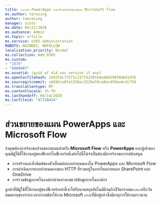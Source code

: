 ```yaml
---
title: ๑๕๗๕-PowerApps และส่วนขยายของแผน Microsoft Flow
ms.author: toresing
author: tomresing
manager: scotv
ms.date: 04/21/2020
ms.audience: Admin
ms.topic: article
ms.service: o365-administration
ROBOTS: NOINDEX, NOFOLLOW
localization_priority: Normal
ms.collection: Adm_O365
ms.custom:
- "1575"
- "9000087"
ms.assetid: (guid of old soc version if any)
ms.openlocfilehash: 2492fdc77371c21f74250fe4edb6590f0d6d1d7b
ms.sourcegitcommit: c6692ce0fa1358ec3529e59ca0ecdfdea4cdc759
ms.translationtype: MT
ms.contentlocale: th-TH
ms.lasthandoff: 09/14/2020
ms.locfileid: "47728414"
---
```

# <a name="powerapps-and-microsoft-flow-plan-extension"></a>ส่วนขยายของแผน PowerApps และ Microsoft Flow

ถ้าคุณต้องการร้องขอส่วนขยายแผนสำหรับ **Microsoft Flow** หรือ **PowerApps** และผู้เช่าของคุณมีผู้ใช้ที่ใช้งานอยู่ของฟีเจอร์ใดฟีเจอร์หนึ่งต่อไปนี้ไม่จำเป็นต้องมีการร้องขอการสนับสนุน

- การสร้างและสิ่งพิมพ์ของตัวเชื่อมต่อแบบกำหนดเองใน PowerApps และ Microsoft Flow
- การดำเนินการแบบกำหนดเองของ HTTP ที่รวมอยู่ในการไหลภายนอก SharePoint และ OneDrive
- การรวมข้อมูลภายในองค์กรผ่านทางเกตเวย์ข้อมูลภายในองค์กร

ลูกค้าที่มีผู้ใช้ที่ใช้งานอยู่ของฟีเจอร์เหล่านี้จะได้รับนามสกุลอัตโนมัติจนถึง31มกราคม๒๐๒๐หรือวันหมดอายุของระยะเวลาการสมัครใช้งาน Microsoft ๓๖๕ที่มีอยู่แล้วซึ่งมีอายุการใช้งานยาวนาน